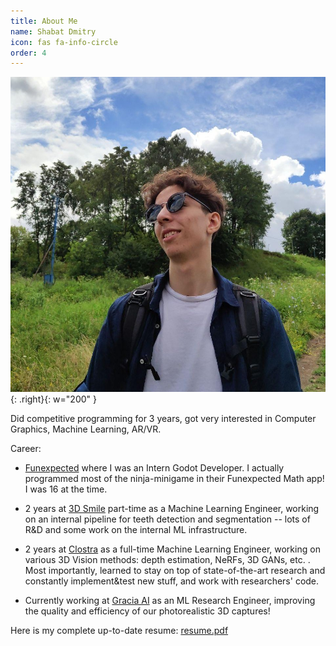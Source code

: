 ```yaml
---
title: About Me
name: Shabat Dmitry
icon: fas fa-info-circle
order: 4
---
```


![Me](/assets/img/me.jpg){: .right}{: w="200" }

Did competitive programming for 3 years, got very interested in Computer Graphics, Machine Learning, AR/VR.

Career:
- [Funexpected](https://funexpectedapps.com/) where I was an Intern Godot Developer. I actually programmed most of the ninja-minigame in their Funexpected Math app! I was 16 at the time.

- 2 years at [3D Smile](https://3d-smile.ru/) part-time as a Machine Learning Engineer, working on an internal pipeline for teeth detection and segmentation -- lots of R&D and some work on the internal ML infrastructure.

- 2 years at [Clostra](https://clostra.com/) as a full-time Machine Learning Engineer, working on various 3D Vision methods: depth estimation, NeRFs, 3D GANs, etc. . Most importantly, learned to stay on top of state-of-the-art research and constantly implement&test new stuff, and work with researchers' code.

- Currently working at [Gracia AI](https://www.gracia.ai/) as an ML Research Engineer, improving the quality and efficiency of our photorealistic 3D captures!

Here is my complete up-to-date resume: [resume.pdf](/assets/pdf/resume.pdf)

